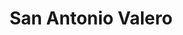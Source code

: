 ---
title: "San Antonio Valero"
url: /mountain-view/san-antonio-valero-san-antonio-road/
shop: Autowerkstatt
---